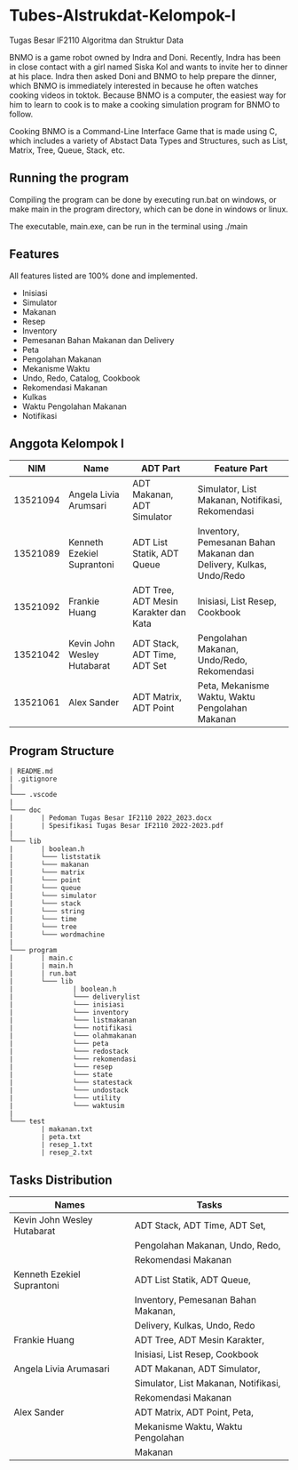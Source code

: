 # Tubes-Alstrukdat-Kelompok-I

Tugas Besar IF2110 Algoritma dan Struktur Data

BNMO is a game robot owned by Indra and Doni. Recently, Indra has been in close contact with a girl named Siska Kol and wants to invite her to dinner at his place. Indra then asked Doni and BNMO to help prepare the dinner, which BNMO is immediately interested in because he often watches cooking videos in toktok. Because BNMO is a computer, the easiest way for him to learn to cook is to make a cooking simulation program for BNMO to follow.

Cooking BNMO is a Command-Line Interface Game that is made using C, which includes a variety of Abstact Data Types and Structures, such as List, Matrix, Tree, Queue, Stack, etc.

## Running the program

Compiling the program can be done by executing run.bat on windows, or make main in the program directory, which can be done in windows or linux.

The executable, main.exe, can be run in the terminal using ./main

## Features

All features listed are 100% done and implemented.

- Inisiasi
- Simulator
- Makanan
- Resep
- Inventory
- Pemesanan Bahan Makanan dan Delivery
- Peta
- Pengolahan Makanan
- Mekanisme Waktu
- Undo, Redo, Catalog, Cookbook
- Rekomendasi Makanan
- Kulkas
- Waktu Pengolahan Makanan
- Notifikasi

## Anggota Kelompok I

| NIM      | Name                        | ADT Part                              | Feature Part                                                       |
| -------- | --------------------------- | ------------------------------------- | ------------------------------------------------------------------ |
| 13521094 | Angela Livia Arumsari       | ADT Makanan, ADT Simulator            | Simulator, List Makanan, Notifikasi, Rekomendasi                   |
| 13521089 | Kenneth Ezekiel Suprantoni  | ADT List Statik, ADT Queue            | Inventory, Pemesanan Bahan Makanan dan Delivery, Kulkas, Undo/Redo | 
| 13521092 | Frankie Huang               | ADT Tree, ADT Mesin Karakter dan Kata | Inisiasi, List Resep, Cookbook                                     |
| 13521042 | Kevin John Wesley Hutabarat | ADT Stack, ADT Time, ADT Set          | Pengolahan Makanan, Undo/Redo, Rekomendasi                         |
| 13521061 | Alex Sander                 | ADT Matrix, ADT Point                 | Peta, Mekanisme Waktu, Waktu Pengolahan Makanan                    |

## Program Structure

```
| README.md
| .gitignore
|
└─── .vscode
|
└─── doc
|       | Pedoman Tugas Besar IF2110 2022_2023.docx
|       | Spesifikasi Tugas Besar IF2110 2022-2023.pdf
|
└─── lib
|       | boolean.h
|       └─── liststatik
|       └─── makanan
|       └─── matrix
|       └─── point
|       └─── queue
|       └─── simulator
|       └─── stack
|       └─── string
|       └─── time
|       └─── tree
|       └─── wordmachine
|
└─── program
|       | main.c
|       | main.h
|       | run.bat
|       └─── lib
|               | boolean.h
|               └─── deliverylist
|               └─── inisiasi
|               └─── inventory
|               └─── listmakanan
|               └─── notifikasi
|               └─── olahmakanan
|               └─── peta
|               └─── redostack
|               └─── rekomendasi
|               └─── resep
|               └─── state
|               └─── statestack
|               └─── undostack
|               └─── utility
|               └─── waktusim
|
└─── test
        | makanan.txt
        | peta.txt
        | resep_1.txt
        | resep_2.txt

```
## Tasks Distribution

|  Names                           | Tasks                                |
| -------------------------------- | ------------------------------------ |
| Kevin John Wesley Hutabarat      | ADT Stack, ADT Time, ADT Set,        |
|                                  | Pengolahan Makanan, Undo, Redo,      |
|                                  | Rekomendasi Makanan                  |
| Kenneth Ezekiel Suprantoni       | ADT List Statik, ADT Queue,          |
|                                  | Inventory, Pemesanan Bahan Makanan,  |
|                                  | Delivery, Kulkas, Undo, Redo         |
| Frankie Huang                    | ADT Tree, ADT Mesin Karakter,        |
|                                  | Inisiasi, List Resep, Cookbook       |
| Angela Livia Arumasari           | ADT Makanan, ADT Simulator,          |
|                                  | Simulator, List Makanan, Notifikasi, |
|                                  | Rekomendasi Makanan                  |
| Alex Sander                      | ADT Matrix, ADT Point, Peta,         |
|                                  | Mekanisme Waktu, Waktu Pengolahan    |
|                                  | Makanan                              |


